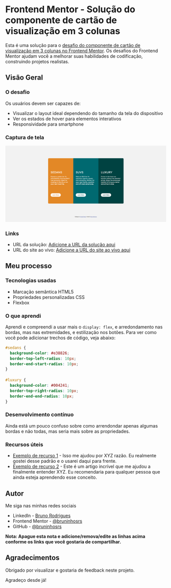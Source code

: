 # Frontend Mentor - Solução do componente de cartão de visualização em 3 colunas

Esta é uma solução para o [desafio do componente de cartão de visualização em 3 colunas no Frontend Mentor](https://www.frontendmentor.io/challenges/3column-preview-card-component-pH92eAR2-). Os desafios do Frontend Mentor ajudam você a melhorar suas habilidades de codificação, construindo projetos realistas.

## Visão Geral

### O desafio

Os usuários devem ser capazes de:

- Visualizar o layout ideal dependendo do tamanho da tela do dispositivo
- Ver os estados de hover para elementos interativos
- Responsividade para smartphone

### Captura de tela

![alt text](image.png)

### Links

- URL da solução: [Adicione a URL da solução aqui](https://your-solution-url.com)
- URL do site ao vivo: [Adicione a URL do site ao vivo aqui](https://your-live-site-url.com)

## Meu processo

### Tecnologias usadas

- Marcação semântica HTML5
- Propriedades personalizadas CSS
- Flexbox

### O que aprendi

Aprendi e compreendi a usar mais o `display: flex`, e arredondamento nas bordas, mas nas extremidades, e estilização nos botões.
Para ver como você pode adicionar trechos de código, veja abaixo:

```css
#sedans {
  background-color: #e38826;
  border-top-left-radius: 10px;
  border-end-start-radius: 10px;
}

#luxury {
  background-color: #004241;
  border-top-right-radius: 10px;
  border-end-end-radius: 10px;
}
```

### Desenvolvimento contínuo

Ainda está um pouco confuso sobre como arrendondar apenas algumas bordas e não todas, mas seria mais sobre as propriedades.

### Recursos úteis

- [Exemplo de recurso 1](https://www.example.com) - Isso me ajudou por XYZ razão. Eu realmente gostei desse padrão e o usarei daqui para frente.
- [Exemplo de recurso 2](https://www.example.com) - Este é um artigo incrível que me ajudou a finalmente entender XYZ. Eu recomendaria para qualquer pessoa que ainda esteja aprendendo esse conceito.

## Autor

Me siga nas minhas redes sociais

- LinkedIn - [Bruno Rodrigues](www.linkedin.com/in/rodrigues-silva-bruno)
- Frontend Mentor - [@bruninhosrs](https://www.frontendmentor.io/profile/bruninhosrs)
- GitHub - [@bruninhosrs](https://github.com/bruninhosrs)

**Nota: Apague esta nota e adicione/remova/edite as linhas acima conforme os links que você gostaria de compartilhar.**

## Agradecimentos

Obrigado por visualizar e gostaria de feedback neste projeto.

Agradeço desde já!
